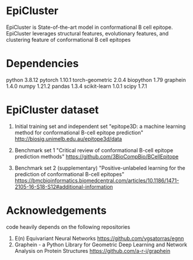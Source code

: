 # EpiCluster


EpiCluster is State-of-the-art model in conformational B cell epitope.
EpiCluster leverages structural features, evolutionary features, and clustering feature
of conformational B cell epitopes


Dependencies
=======================
python 3.8.12
pytorch 1.10.1
torch-geometric 2.0.4
biopython 1.79
graphein 1.4.0
numpy 1.21.2
pandas 1.3.4
scikit-learn 1.0.1
scipy 1.7.1


EpiCluster dataset 
=======================
1. Initial training set and independent set
"epitope3D: a machine learning method for conformational B-cell epitope prediction"
http://biosig.unimelb.edu.au/epitope3d/data

2. Benchmark set 1
"Critical review of conformational B-cell epitope prediction methods"
https://github.com/3BioCompBio/BCellEpitope

3. Benchmark set 2 (supplementary)
"Positive-unlabeled learning for the prediction of conformational B-cell epitopes"
https://bmcbioinformatics.biomedcentral.com/articles/10.1186/1471-2105-16-S18-S12#additional-information


Acknowledgements
=======================
code heavily depends on the following repositories
1. E(n) Equivariant Neural Networks https://github.com/vgsatorras/egnn
2. Graphein - a Python Library for Geometric Deep Learning and Network Analysis on Protein Structures
   https://github.com/a-r-j/graphein
